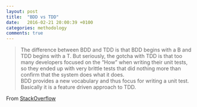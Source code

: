 ```yaml
---
layout: post
title:  "BDD vs TDD"
date:   2016-02-21 20:00:39 +0100
categories: methodology
comments: true
---
```


<blockquote>
The difference between BDD and TDD is that BDD begins with a B and TDD begins with a T. 
But seriously, the gotcha with TDD is that too many developers focused on the “How” when writing their unit tests, so they ended up with very brittle tests that did nothing more than confirm that the system does what it does.<br>
BDD provides a new vocabulary and thus focus for writing a unit test. Basically it is a feature driven approach to TDD.
</blockquote>

From [StackOverflow](http://programmers.stackexchange.com/questions/135218/what-is-the-difference-between-writing-test-cases-for-bdd-and-tdd)